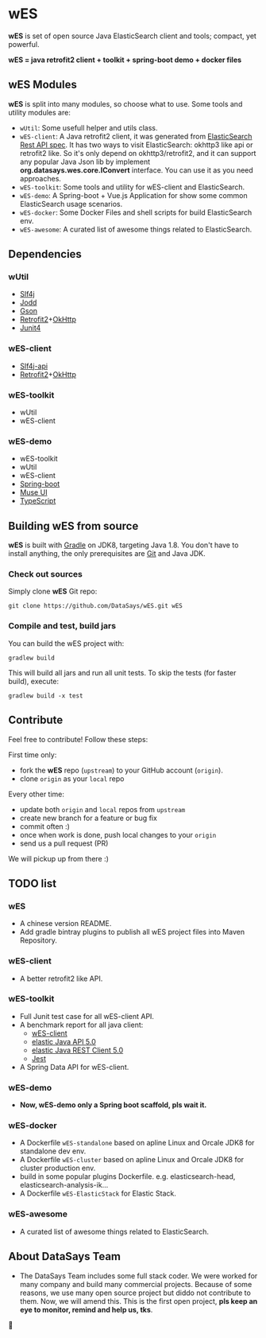 wES
====

**wES** is set of open source Java ElasticSearch client and tools; compact, yet powerful.

**wES = java retrofit2 client + toolkit + spring-boot demo + docker files**

## wES Modules

**wES** is split into many modules, so choose what to use.
Some tools and utility modules are:

+ `wUtil`: Some usefull helper and utils class.
+ `wES-client`: A Java retrofit2 client, it was generated from [ElasticSearch Rest API spec](https://github.com/elastic/elasticsearch/tree/master/rest-api-spec). It has two ways to visit ElasticSearch: okhttp3 like api or retrofit2 like. So it's only depend on okhttp3/retrofit2, and it can support any popular Java Json lib by implement **org.datasays.wes.core.IConvert** interface. You can use it as you need approaches.
+ `wES-toolkit`: Some tools and utility for wES-client and ElasticSearch.
+ `wES-demo`: A Spring-boot + Vue.js Application for show some common ElasticSearch usage scenarios.
+ `wES-docker`: Some Docker Files and shell scripts for build ElasticSearch env.
+ `wES-awesome`: A curated list of awesome things related to ElasticSearch.

## Dependencies
### wUtil
+ [Slf4j](http://www.slf4j.org)
+ [Jodd](http://jodd.org/)
+ [Gson](https://github.com/google/gson)
+ [Retrofit2](https://github.com/square/retrofit)+[OkHttp](https://github.com/square/okhttp)
+ [Junit4](http://junit.org/)


### wES-client
+ [Slf4j-api](http://www.slf4j.org)
+ [Retrofit2](https://github.com/square/retrofit)+[OkHttp](https://github.com/square/okhttp)

### wES-toolkit
+ wUtil
+ wES-client

### wES-demo
+ wES-toolkit
+ wUtil
+ wES-client
+ [Spring-boot](http://projects.spring.io/spring-boot/)
+ [Muse UI](https://github.com/museui/muse-ui)
+ [TypeScript](http://www.typescriptlang.org/)

## Building wES from source

**wES** is built with [Gradle](http://gradle.org/) on JDK8,
targeting Java 1.8. You don't have to install anything,
the only prerequisites are [Git](http://help.github.com/set-up-git-redirect)
and Java JDK.

### Check out sources

Simply clone **wES** Git repo:

    git clone https://github.com/DataSays/wES.git wES

### Compile and test, build jars

You can build the wES project with:

    gradlew build

This will build all jars and run all unit tests.
To skip the tests (for faster build), execute:

    gradlew build -x test

## Contribute

Feel free to contribute! Follow these steps:

First time only:

+ fork the **wES** repo (`upstream`) to your GitHub account (`origin`).
+ clone `origin` as your `local` repo

Every other time:

+ update both `origin` and `local` repos from `upstream`
+ create new branch for a feature or bug fix
+ commit often :)
+ once when work is done, push local changes to your `origin`
+ send us a pull request (PR)

We will pickup up from there :)

## TODO list
### wES
+ A chinese version README.
+ Add gradle bintray plugins to publish all wES project files into Maven Repository.

### wES-client
+ A better retrofit2 like API.

### wES-toolkit
+ Full Junit test case for all wES-client API.
+ A benchmark report for all java client:
    - [wES-client](https://github.com/DataSays/wES)
    - [elastic Java API 5.0](https://www.elastic.co/guide/en/elasticsearch/client/java-api/current/index.html)
    - [elastic Java REST Client 5.0](https://www.elastic.co/guide/en/elasticsearch/client/java-rest/current/index.html)
    - [Jest](https://github.com/searchbox-io/Jest) 
+ A Spring Data API for wES-client.

### wES-demo
+ **Now, wES-demo only a Spring boot scaffold, pls wait it.**

### wES-docker
+ A Dockerfile `wES-standalone` based on apline Linux and Orcale JDK8 for standalone dev env.
+ A Dockerfile `wES-cluster` based on apline Linux and Orcale JDK8 for cluster production env.
+ build in some popular plugins Dockerfile. e.g. elasticsearch-head, elasticsearch-analysis-ik...
+ A Dockerfile `wES-ElasticStack` for Elastic Stack.

### wES-awesome
+ A curated list of awesome things related to ElasticSearch.

## About DataSays Team
+ The DataSays Team includes some full stack coder. We were worked for many company and build many commercial projects. Because of some reasons, we use many open source project but diddo not contribute to them. Now, we will amend this. This is the first open project, **pls keep an eye to monitor, remind and help us, tks**.


:rocket: